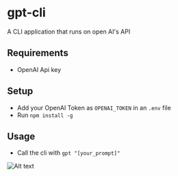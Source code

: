 # gpt-cli
A CLI application that runs on open AI's API

## Requirements
* OpenAI Api key

## Setup
* Add your OpenAI Token as `OPENAI_TOKEN` in an `.env` file
* Run `npm install -g`

## Usage
* Call the cli with `gpt "[your_prompt]"`


![ Alt text](gpt.gif) [](./gpt.gif)